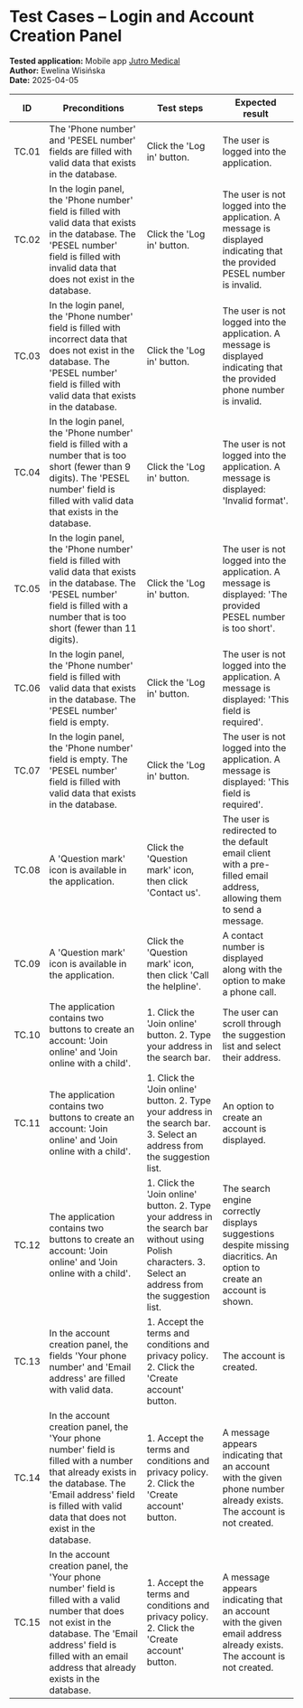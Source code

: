# Test Cases – Login and Account Creation Panel  
**Tested application:** Mobile app [Jutro Medical](https://play.google.com/store/apps/details?id=com.jutro.jutro&hl=pl)  
**Author:** Ewelina Wisińska  
**Date:** 2025-04-05  

| ID     | Preconditions                                                                                                  | Test steps                                                                                                                                     | Expected result                                                                                                  |
|--------|---------------------------------------------------------------------------------------------------------------|------------------------------------------------------------------------------------------------------------------------------------------------|------------------------------------------------------------------------------------------------------------------|
| TC.01  | The 'Phone number' and 'PESEL number' fields are filled with valid data that exists in the database.          | Click the 'Log in' button.                                                                                                                     | The user is logged into the application.                                                                         |
| TC.02  | In the login panel, the 'Phone number' field is filled with valid data that exists in the database. The 'PESEL number' field is filled with invalid data that does not exist in the database. | Click the 'Log in' button.                                                                                                                     | The user is not logged into the application. A message is displayed indicating that the provided PESEL number is invalid. |
| TC.03  | In the login panel, the 'Phone number' field is filled with incorrect data that does not exist in the database. The 'PESEL number' field is filled with valid data that exists in the database. | Click the 'Log in' button.                                                                                                                     | The user is not logged into the application. A message is displayed indicating that the provided phone number is invalid. |
| TC.04  | In the login panel, the 'Phone number' field is filled with a number that is too short (fewer than 9 digits). The 'PESEL number' field is filled with valid data that exists in the database. | Click the 'Log in' button.                                                                                                                     | The user is not logged into the application. A message is displayed: 'Invalid format'.                           |
| TC.05  | In the login panel, the 'Phone number' field is filled with valid data that exists in the database. The 'PESEL number' field is filled with a number that is too short (fewer than 11 digits). | Click the 'Log in' button.                                                                                                                     | The user is not logged into the application. A message is displayed: 'The provided PESEL number is too short'.   |
| TC.06  | In the login panel, the 'Phone number' field is filled with valid data that exists in the database. The 'PESEL number' field is empty. | Click the 'Log in' button.                                                                                                                     | The user is not logged into the application. A message is displayed: 'This field is required'.                  |
| TC.07  | In the login panel, the 'Phone number' field is empty. The 'PESEL number' field is filled with valid data that exists in the database. | Click the 'Log in' button.                                                                                                                     | The user is not logged into the application. A message is displayed: 'This field is required'.                  |
| TC.08  | A 'Question mark' icon is available in the application.                                                       | Click the 'Question mark' icon, then click 'Contact us'.                                                                                       | The user is redirected to the default email client with a pre-filled email address, allowing them to send a message. |
| TC.09  | A 'Question mark' icon is available in the application.                                                       | Click the 'Question mark' icon, then click 'Call the helpline'.                                                                                | A contact number is displayed along with the option to make a phone call.                                       |
| TC.10  | The application contains two buttons to create an account: 'Join online' and 'Join online with a child'.       | 1. Click the 'Join online' button.  2. Type your address in the search bar.                                                                    | The user can scroll through the suggestion list and select their address.                                       |
| TC.11  | The application contains two buttons to create an account: 'Join online' and 'Join online with a child'.       | 1. Click the 'Join online' button.  2. Type your address in the search bar.  3. Select an address from the suggestion list.                    | An option to create an account is displayed.                                                                    |
| TC.12  | The application contains two buttons to create an account: 'Join online' and 'Join online with a child'.       | 1. Click the 'Join online' button.  2. Type your address in the search bar without using Polish characters.  3. Select an address from the suggestion list. | The search engine correctly displays suggestions despite missing diacritics. An option to create an account is shown. |
| TC.13  | In the account creation panel, the fields 'Your phone number' and 'Email address' are filled with valid data.  | 1. Accept the terms and conditions and privacy policy.  2. Click the 'Create account' button.                                                  | The account is created.                                                                                          |
| TC.14  | In the account creation panel, the 'Your phone number' field is filled with a number that already exists in the database. The 'Email address' field is filled with valid data that does not exist in the database. | 1. Accept the terms and conditions and privacy policy.  2. Click the 'Create account' button.                                                  | A message appears indicating that an account with the given phone number already exists. The account is not created. |
| TC.15  | In the account creation panel, the 'Your phone number' field is filled with a valid number that does not exist in the database. The 'Email address' field is filled with an email address that already exists in the database. | 1. Accept the terms and conditions and privacy policy.  2. Click the 'Create account' button.                                                  | A message appears indicating that an account with the given email address already exists. The account is not created. |
